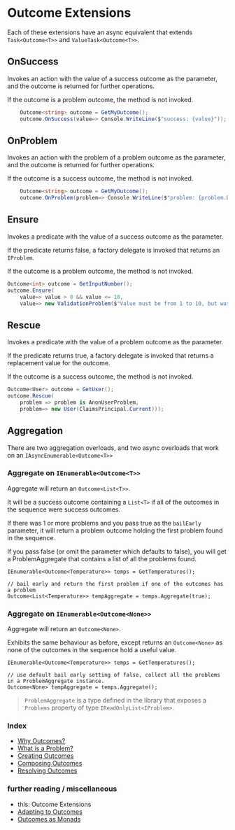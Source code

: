 # Outcome Extensions

Each of these extensions have an async equivalent that extends `Task<Outcome<T>>` and `ValueTask<Outcome<T>>`.

## OnSuccess
Invokes an action with the value of a success outcome as the parameter, and the outcome is returned for further operations.

If the outcome is a problem outcome, the method is not invoked.
```csharp
	Outcome<string> outcome = GetMyOutcome();
	outcome.OnSuccess(value=> Console.WriteLine($"success: {value}"));
```

## OnProblem
Invokes an action with the problem of a problem outcome as the parameter, and the outcome is returned for further operations.

If the outcome is a success outcome, the method is not invoked.
```csharp
	Outcome<string> outcome = GetMyOutcome();
	outcome.OnProblem(problem=> Console.WriteLine($"problem: {problem.Detail}"));
```

## Ensure
Invokes a predicate with the value of a success outcome as the parameter.

If the predicate returns false, a factory delegate is invoked that returns an `IProblem`.

If the outcome is a problem outcome, the method is not invoked.
```csharp
Outcome<int> outcome = GetInputNumber();
outcome.Ensure(
	value=> value > 0 && value <= 10,
	value=> new ValidationProblem($"Value must be from 1 to 10, but was {value}")); 
```

## Rescue
Invokes a predicate with the value of a problem outcome as the parameter.

If the predicate returns true, a factory delegate is invoked that returns a replacement value for the outcome.

If the outcome is a success outcome, the method is not invoked.
```csharp
Outcome<User> outcome = GetUser();
outcome.Rescue(
	problem => problem is AnonUserProblem,
	problem=> new User(ClaimsPrincipal.Current))); 
```

## Aggregation
There are two aggregation overloads, and two async overloads that work on an `IAsyncEnumerable<Outcome<T>>`

### Aggregate on `IEnumerable<Outcome<T>>`
Aggregate will return an `Outcome<List<T>>`. 

It will be a success outcome containing a `List<T>` if all of the outcomes in the sequence were success outcomes.

If there was 1 or more problems and you pass true as the `bailEarly` parameter, 
it will return a problem outcome holding the first problem found in the sequence.

If you pass false (or omit the parameter which defaults to false), you will get a ProblemAggregate that contains a list of all the problems found.

```chsarp
IEnumerable<Outcome<Temperature>> temps = GetTemperatures();

// bail early and return the first problem if one of the outcomes has a problem
Outcome<List<Temperature>> tempAggregate = temps.Aggregate(true); 

```

### Aggregate on `IEnumerable<Outcome<None>>`
Aggregate will return an `Outcome<None>`. 

Exhibits the same behaviour as before, except returns an `Outcome<None>` as none of the outcomes in the sequence hold a useful value.

```chsarp
IEnumerable<Outcome<Temperature>> temps = GetTemperatures();

// use default bail early setting of false, collect all the problems in a ProblemAggregate instance.
Outcome<None> tempAggregate = temps.Aggregate(); 
```

> `ProblemAggregate` is a type defined in the library that exposes a `Problems` property of type `IReadOnlyList<IProblem>`.

### Index
- [Why Outcomes?](../readme.md)
- [What is a Problem?](what-is-a-problem.md)
- [Creating Outcomes](creating-outcomes.md)
- [Composing Outcomes](composing-outcomes.md)
- [Resolving Outcomes](resolving-outcomes.md)

### further reading / miscellaneous
- this: Outcome Extensions
- [Adapting to Outcomes](outcome-adaptation.md)
- [Outcomes as Monads](outcomes-as-monads.md)